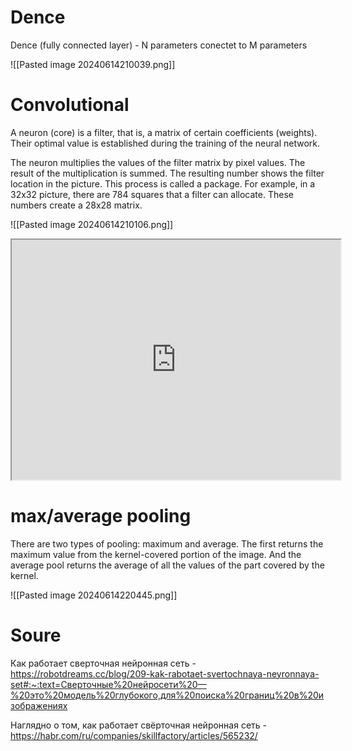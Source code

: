 # Dence
Dence (fully connected layer) - N parameters conectet to M parameters

![[Pasted image 20240614210039.png]]
# Convolutional

A neuron (core) is a filter, that is, a matrix of certain coefficients (weights). Their optimal value is established during the training of the neural network.

 The neuron multiplies the values of the filter matrix by pixel values. The result of the multiplication is summed. The resulting number shows the filter location in the picture. This process is called a package. For example, in a 32x32 picture, there are 784 squares that a filter can allocate. These numbers create a 28x28 matrix.
 
![[Pasted image 20240614210106.png]]
<iframe 
	height=384
	width=526
		src="https://habrastorage.org/getpro/habr/upload_files/a5f/c3d/078/a5fc3d078f98465601ac65f5be909300.gif"></iframe>

# max/average pooling

There are two types of pooling: maximum and average. The first returns the maximum value from the kernel-covered portion of the image. And the average pool returns the average of all the values ​​of the part covered by the kernel.

![[Pasted image 20240614220445.png]]

# Soure

Как работает сверточная нейронная сеть - https://robotdreams.cc/blog/209-kak-rabotaet-svertochnaya-neyronnaya-set#:~:text=Сверточные%20нейросети%20—%20это%20модель%20глубокого,для%20поиска%20границ%20в%20изображениях

Наглядно о том, как работает свёрточная нейронная сеть - https://habr.com/ru/companies/skillfactory/articles/565232/
